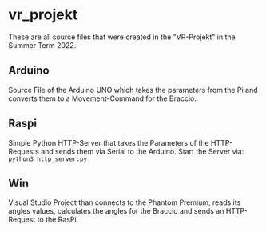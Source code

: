 # vr_projekt
These are all source files that were created in the "VR-Projekt" in the Summer Term 2022.

## Arduino
Source File of the Arduino UNO which takes the parameters from the Pi and converts them to a Movement-Command for the Braccio.

## Raspi
Simple Python HTTP-Server that takes the Parameters of the HTTP-Requests and sends them via Serial to the Arduino.
Start the Server via:
`python3 http_server.py`

## Win
Visual Studio Project than connects to the Phantom Premium, reads its angles values, calculates the angles for the Braccio and sends an HTTP-Request to the RasPi.
